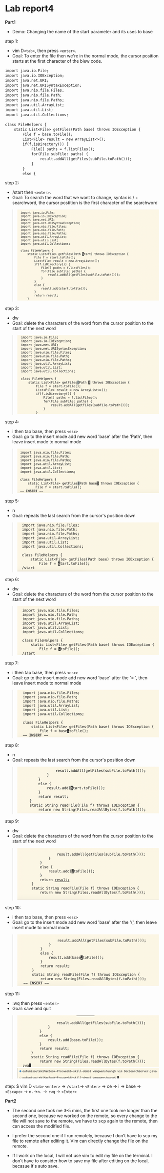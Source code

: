 # Lab report4

**Part1**

- Demo: Changing the name of the start parameter and its uses to base

step 1:
- vim D`<tab>`, then press `<enter>`. 
- Goal: To enter the file then we're in the normal mode, the cursor position starts at the first character of the blew code.


```
import java.io.File;
import java.io.IOException;
import java.net.URI;
import java.net.URISyntaxException;
import java.nio.file.Files;
import java.nio.file.Path;
import java.nio.file.Paths;
import java.util.ArrayList;
import java.util.List;
import java.util.Collections;

class FileHelpers {
    static List<File> getFiles(Path base) throws IOException {
        File f = base.toFile();
        List<File> result = new ArrayList<>();
        if(f.isDirectory()) {
            File[] paths = f.listFiles();
            for(File subFile: paths) { 
                result.addAll(getFiles(subFile.toPath()));
            }
        }
        else {
```

step 2:
- /start then `<enter>`.
- Goal: To search the word that we want to change, syntax is / + searchword, the cursor postition is the first character of the searchword
> ![](vim-p1-1.png)

step 3:
- dw
- Goal: delete the characters of the word from the cursor position to the start of the next word
> ![](vim-dw.png)

step 4:
- i then tap base,  then press `<esc>`
- Goal: go to the insert mode add new word 'base' after the 'Path', then leave insert mode to normal mode
> ![](vim-i+base.png)

step 5:
- n
- Goal: repeats the last search from the cursor's position down
> ![](vim-n.png)

step 6:
- dw
- Goal: delete the characters of the word from the cursor position to the start of the next word
> ![](vim-dw-2.png)

step 7:
- i then tap base,  then press `<esc>`
- Goal: go to the insert mode add new word 'base' after the '= ', then leave insert mode to normal mode
> ![](vim-i+base2.png)

step 8:
- n
- Goal: repeats the last search from the cursor's position down
> ![](vim-n2.png)

step 9:
- dw
- Goal: delete the characters of the word from the cursor position to the start of the next word
> ![](vim-dw3.png)

step 10:
- i then tap base,  then press `<esc>`
- Goal: go to the insert mode add new word 'base' after the '(', then leave insert mode to normal mode
> ![](vim-i+base3.png)

step 11:
- :wq then press `<enter>`
- Goal: save and quit
> ![](vim-wq.png)
> ![](vim-save.png)

step:  $ vim D `<tab>` `<enter>` -> `/start`-> `<Enter>` -> ce -> i -> base -> `<Escape>` -> `n.`->`n.` -> `:wq` -> `<Enter>`


**Part2**
- The second one took me 3-5 mins, the first one took me longer than the second one, because we worked on the remote, so every change to the file will not save to the remote, we have to <kbd>scp</kbd> again to the remote, then can access the modified file.

- I prefer the second one if I run remotely, because I don't have to scp my file to remote after editing it. Vim can directly change the file on the remote.

- If I work on the local, I will not use vim to edit my file on the terminal. I don't have to consider how to save my file after editing on the local, becasue it's auto save.